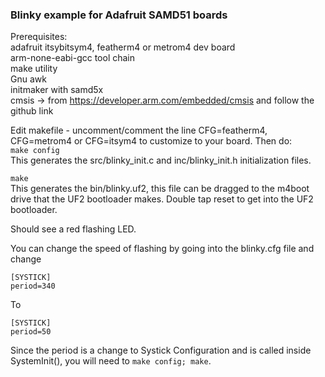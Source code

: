 ### Blinky example for Adafruit SAMD51 boards

Prerequisites:  
adafruit itsybitsym4, featherm4 or metrom4 dev board  
arm-none-eabi-gcc tool chain  
make utility  
Gnu awk  
initmaker with samd5x   
cmsis -> from https://developer.arm.com/embedded/cmsis and follow the github link  

Edit makefile - uncomment/comment the line CFG=featherm4, CFG=metrom4 or CFG=itsym4 to customize to your board.
Then do:  
`make config`  
This generates the src/blinky_init.c and inc/blinky_init.h initialization files.  

`make`  
This generates the bin/blinky.uf2, this file can be dragged to the <board>m4boot drive that the UF2 bootloader makes. Double tap reset to get into the UF2 bootloader. 

Should see a red flashing LED. 

You can change the speed of flashing by going into the blinky.cfg file and change  
```
[SYSTICK]
period=340
```
To 
```
[SYSTICK]
period=50
```
Since the period is a change to Systick Configuration and is called inside SystemInit(),
you will need to `make config; make`.


